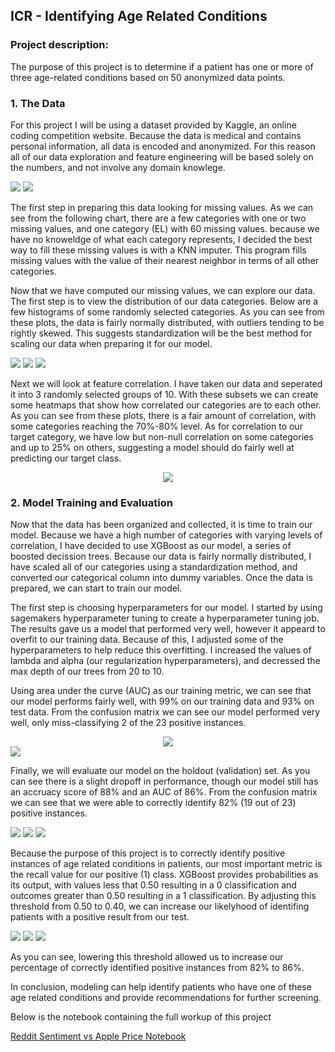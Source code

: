 ## ICR - Identifying Age Related Conditions

### Project description:

The purpose of this project is to determine if a patient has one or more of three age-related conditions based on 50 anonymized data points. 

### 1. The Data

For this project I will be using a dataset provided by Kaggle, an online coding competition website. Because the data is medical and contains personal information, all data is encoded and anonymized. For this reason all of our data exploration and feature engineering will be based solely on the numbers, and not involve any domain knowlege. 

<img src="https://github.com/ksivitz/ksivitz.github.io/blob/2a346a620828f8646795d597f838a3c69e5cfcb7/images/icr-data.PNG?raw=true"/>
<img src="https://github.com/ksivitz/ksivitz.github.io/blob/2a346a620828f8646795d597f838a3c69e5cfcb7/images/icr-data-2.PNG?raw=true"/>

The first step in preparing this data looking for missing values. As we can see from the following chart, there are a few categories with one or two missing values, and one category (EL) with 60 missing values. because we have no knoweldge of what each category represents, I decided the best way to fill these missing values is with a KNN imputer. This program fills missing values with the value of their nearest neighbor in terms of all other categories. 


Now that we have computed our missing values, we can explore our data. The first step is to view the distribution of our data categories. Below are a few histograms of some randomly selected categories. As you can see from these plots, the data is fairly normally distributed, with outliers tending to be rightly skewed. This suggests standardization will be the best method for scaling our data when preparing it for our model. 

<img src="https://github.com/ksivitz/ksivitz.github.io/blob/3db595d655e66b1107688a878849afe7f9a05bf7/images/dl-hist.PNG?raw=true"/>
<img src="https://github.com/ksivitz/ksivitz.github.io/blob/3db595d655e66b1107688a878849afe7f9a05bf7/images/ee-hist.PNG?raw=true"/>
<img src="https://github.com/ksivitz/ksivitz.github.io/blob/3db595d655e66b1107688a878849afe7f9a05bf7/images/cr-hist.PNG?raw=true"/>

Next we will look at feature correlation. I have taken our data and seperated it into 3 randomly selected groups of 10. With these subsets we can create some heatmaps that show how correlated our categories are to each other. As you can see from these plots, there is a fair amount of correlation, with some categories reaching the 70%-80% level. As for correlation to our target category, we have low but non-null correlation on some categories and up to 25% on others, suggesting a model should do fairly well at predicting our target class. 

<center><img src="https://github.com/ksivitz/ksivitz.github.io/blob/3db595d655e66b1107688a878849afe7f9a05bf7/images/heatmaps.PNG?raw=true"/></center>
  
### 2. Model Training and Evaluation

Now that the data has been organized and collected, it is time to train our model. Because we have a high number of categories with varying levels of correlation, I have decided to use XGBoost as our model, a series of boosted decission trees. Because our data is fairly normally distributed, I have scaled all of our categories using a standardization method, and converted our categorical column into dummy variables. Once the data is prepared, we can start to train our model. 

The first step is choosing hyperparameters for our model. I started by using sagemakers hyperparameter tuning to create a hyperparameter tuning job. The results gave us a model that performed very well, however it appeard to overfit to our training data. Because of this, I adjusted some of the hyperparameters to help reduce this overfitting. I increased the values of lambda and alpha (our regularization hyperparameters), and decressed the max depth of our trees from 20 to 10.

Using area under the curve (AUC) as our training metric, we can see that our model performs fairly well, with 99% on our training data and 93% on test data. From the confusion matrix we can see our model performed very well, only miss-classifying 2 of the 23 positive instances. 

<center><img src="https://github.com/ksivitz/ksivitz.github.io/blob/3db595d655e66b1107688a878849afe7f9a05bf7/images/auc-curve-test.PNG?raw=true"/></center>

<img src="https://github.com/ksivitz/ksivitz.github.io/blob/3db595d655e66b1107688a878849afe7f9a05bf7/images/confusion-test.PNG?raw=true"/>

Finally, we will evaluate our model on the holdout (validation) set. As you can see there is a slight dropoff in performance, though our model still has an accruacy score of 88% and an AUC of 86%. From the confusion matrix we can see that we were able to correctly identify 82% (19 out of 23) positive instances.

<img src="https://github.com/ksivitz/ksivitz.github.io/blob/2a346a620828f8646795d597f838a3c69e5cfcb7/images/auc-5.PNG?raw=true"/>

<img src="https://github.com/ksivitz/ksivitz.github.io/blob/2a346a620828f8646795d597f838a3c69e5cfcb7/images/confusion-5.PNG?raw=true"/>

<img src="https://github.com/ksivitz/ksivitz.github.io/blob/2a346a620828f8646795d597f838a3c69e5cfcb7/images/class-5.PNG?raw=true"/>

Because the purpose of this project is to correctly identify positive instances of age related conditions in patients, our most important metric is the recall value for our 
positive (1) class. XGBoost provides probabilities as its output, with values less that 0.50 resulting in a 0 classification and outcomes greater than 0.50 resulting in a 1 classification. By adjusting this threshold from 0.50 to 0.40, we can increase our likelyhood of identifing patients with a positive result from our test.  


<img src="https://github.com/ksivitz/ksivitz.github.io/blob/2a346a620828f8646795d597f838a3c69e5cfcb7/images/auc-4.PNG?raw=true"/>

<img src="https://github.com/ksivitz/ksivitz.github.io/blob/2a346a620828f8646795d597f838a3c69e5cfcb7/images/confusion-4.PNG?raw=true"/>

<img src="https://github.com/ksivitz/ksivitz.github.io/blob/2a346a620828f8646795d597f838a3c69e5cfcb7/images/class-report-4.PNG?raw=true"/>


As you can see, lowering this threshold allowed us to increase our percentage of correctly identified positive instances from 82% to 86%.



In conclusion, modeling can help identify patients who have one of these age related conditions and provide recommendations for further screening. 

Below is the notebook containing the full workup of this project

[Reddit Sentiment vs Apple Price Notebook](https://ksivitz.github.io/notebooks/ICR-XGBoost-Notebook.html)
